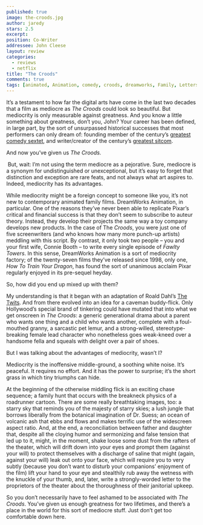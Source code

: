 ```yaml
---
published: true
image: the-croods.jpg
author: jaredy
stars: 2.5
excerpt: 
position: Co-Writer
addressee: John Cleese
layout: review
categories: 
  - reviews
  - netflix
title: "The Croods"
comments: true
tags: [animated, Animation, comedy, croods, dreamworks, Family, Letters, nicolas cage, Oscars 2014, Ryan Reynolds]
---
```

<p>It&rsquo;s a testament to how far the digital arts have come in the last two decades that a film as mediocre as <em>The Croods </em>could look so beautiful. But mediocrity is only measurable against greatness. And you know a little something about greatness, don&rsquo;t you, John? Your career has been defined, in large part, by the sort of unsurpassed historical successes that most performers can only dream of: founding member of the century&rsquo;s <a href="http://www.youtube.com/watch?v=B3KBuQHHKx0">greatest comedy sextet</a>, and writer/creator of the century&rsquo;s <a href="http://www.youtube.com/watch?v=UFANp8PwPko">greatest sitcom</a>.</p>
<p>And now you&rsquo;ve given us <em>The Croods.</em></p>
<p>&nbsp;But, wait: I&rsquo;m not using the term mediocre as a pejorative. Sure, mediocre is a synonym for undistinguished or unexceptional, but it&rsquo;s easy to forget that distinction and exception are rare feats, and not always what art aspires to. Indeed, mediocrity has its advantages.</p>
<p>While mediocrity might be a foreign concept to someone like you, it&rsquo;s not new to contemporary animated family films. DreamWorks Animation, in particular. One of the reasons they&rsquo;ve never been able to replicate Pixar&rsquo;s critical and financial success is that they don&rsquo;t seem to subscribe to auteur theory. Instead, they develop their projects the same way a toy company develops new products. In the case of The <em>Croods</em>, you were just one of five screenwriters (and who knows how many more punch-up artists) meddling with this script. By contrast, it only took two people &ndash; you and your first wife, Connie Booth &ndash; to write every single episode of <em>Fawlty Towers</em>. In this sense, DreamWorks Animation is a sort of mediocrity factory; of the twenty-seven films they&rsquo;ve released since 1998, only one, <em>How To Train Your Dragon</em>, has found the sort of unanimous acclaim Pixar regularly enjoyed in its pre-sequel heyday.</p>
<p>So, how did you end up mixed up with them?</p>
<p>My understanding is that it began with an adaptation of Roald Dahl&rsquo;s <a href="http://en.wikipedia.org/wiki/The_Twits">The Twits</a>. And from there evolved into an idea for a caveman buddy-flick. Only Hollywood&rsquo;s special brand of tinkering could have mutated that into what we get onscreen in <em>The Croods</em>: a generic generational drama about a parent who wants one thing and a child who wants another, complete with a foul-mouthed granny, a sarcastic pet lemur, and a strong-willed, stereotype-breaking female lead character who nonetheless goes weak-kneed over a handsome fella and squeals with delight over a pair of shoes.</p>
<p>But I was talking about the advantages of mediocrity, wasn&rsquo;t I?</p>
<p>Mediocrity is the inoffensive middle-ground, a soothing white noise. It&rsquo;s peaceful. It requires no effort. And it has the power to surprise; it&rsquo;s the short grass in which tiny triumphs can hide.</p>
<p>At the beginning of the otherwise middling flick is an exciting chase sequence; a family hunt that occurs with the breakneck physics of a roadrunner cartoon. There are some really breathtaking images, too: a starry sky that reminds you of the majesty of starry skies; a lush jungle that borrows liberally from the botanical imagination of Dr. Suess; an ocean of volcanic ash that ebbs and flows and makes terrific use of the widescreen aspect ratio. And, at the end, a reconciliation between father and daughter that, despite all the cloying humor and sermonizing and false tension that led up to it, might, in the moment, shake loose some dust from the rafters of the theater, which will drift down into your eyes and prompt them (against your will) to protect themselves with a discharge of saline that might (again, against your will) leak out onto your face, which will require you to very subtly (because you don&rsquo;t want to disturb your companions&rsquo; enjoyment of the film) lift your hand to your eye and stealthily rub away the wetness with the knuckle of your thumb, and, later, write a strongly-worded letter to the proprietors of the theater about the thoroughness of their janitorial upkeep.</p>
<p>So you don&rsquo;t necessarily have to feel ashamed to be associated with <em>The Croods</em>. You&rsquo;ve given us enough greatness for two lifetimes, and there&rsquo;s a place in the world for this sort of mediocre stuff. Just don&rsquo;t get too comfortable down here.</p>
